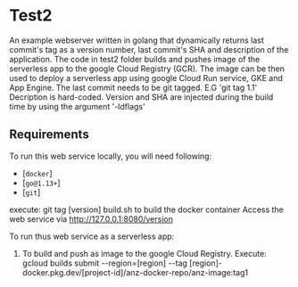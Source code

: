 # Test2
An example webserver written in golang that dynamically returns last commit's tag as a version number, last commit's SHA and description of the application. The code in test2 folder builds and pushes image of the serverless app to the google Cloud Registry (GCR). The image can be then used to deploy a serverless app using google Cloud Run service, GKE and App Engine.
The last commit needs to be git tagged. E.G 'git tag 1.1'
Decription is hard-coded. Version and SHA are injected during the build time by using the argument '-ldflags'

## Requirements
To run this web service locally, you will need following:
- [`docker`]
- [`go@1.13+`]
- [`git`]

execute: 
git tag [version]
build.sh to build the docker container
Access the web service via 
http://127.0.0.1:8080/version

To run thus web service as a serverless app:

1. To build and push as image to the google Cloud Registry.
Execute:
gcloud builds submit --region=[region] --tag [region]-docker.pkg.dev/[project-id]/anz-docker-repo/anz-image:tag1


